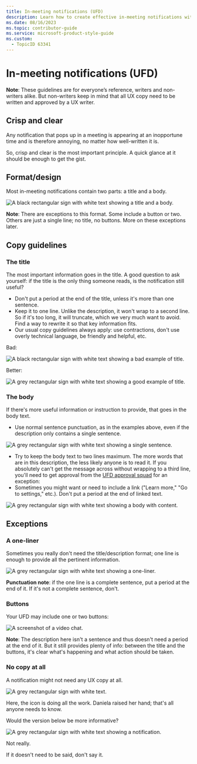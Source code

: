 ```yaml
---
title: In-meeting notifications (UFD)
description: Learn how to create effective in-meeting notifications with these guidelines.
ms.date: 08/16/2023
ms.topic: contributor-guide
ms.service: microsoft-product-style-guide
ms.custom:
  - TopicID 63341
---
```



# In-meeting notifications (UFD)

**Note**: These guidelines are for everyone’s reference, writers and non-writers alike. But non-writers keep in mind that all UX copy need to be written and approved by a UX writer.  

## Crisp and clear 

Any notification that pops up in a meeting is appearing at an inopportune time and is therefore annoying, no matter how well-written it is.  

So, crisp and clear is the most important principle. A quick glance at it should be enough to get the gist.  


## Format/design

Most in-meeting notifications contain two parts: a title and a body.

![A black rectangular sign with white text showing a title and a body.](/product-style-guide-msft-internal/media/teams/muted.png)



**Note**: There are exceptions to this format. Some include a button
or two. Others are just a single line; no title, no buttons. More on
these exceptions later.

## Copy guidelines

### The title

The most important information goes in the title. A good question to
ask yourself: if the title is the only thing someone reads, is the
notification still useful? 

-   Don't put a period at the end of the title, unless it's more than
    one sentence. 
-   Keep it to one line. Unlike the description, it won't wrap to a
    second line. So if it's too long, it will truncate, which we very
    much want to avoid. Find a way to rewrite it so that key information
    fits.
-   Our usual copy guidelines always apply: use contractions, don't use
    overly technical language, be friendly and helpful, etc. 

Bad:

![A black rectangular sign with white text showing a bad example of title.](/product-style-guide-msft-internal/media/teams/title_bad.png)

Better:

![A grey rectangular sign with white text showing a good example of title.](/product-style-guide-msft-internal/media/teams/title_better.png)

### The body

If there's more useful information or instruction to provide, that
goes in the body text. 

-   Use normal sentence punctuation, as in the examples above, even if
    the description only contains a single sentence. 

![A grey rectangular sign with white text showing a single sentence.](/product-style-guide-msft-internal/media/teams/video_not_working.png)

-   Try to keep the body text to two lines maximum. The more words that
    are in this description, the less likely anyone is to read it. If
    you absolutely can't get the message across without wrapping to a
    third line, you'll need to get approval from the [UFD approval
    squad](https://teams.microsoft.com/l/channel/19%3a0f7ec7b807354a0ba394b3d7a41e3000%40thread.skype/Feature%2520-%2520In-meeting%2520notifications%2520(UFD)?groupId=7cc2bcc3-969b-404a-9de4-6cd1d539eb11&tenantId=72f988bf-86f1-41af-91ab-2d7cd011db47)
    for an exception:
-   Sometimes you might want or need to include a link ("Learn more,"
    "Go to settings," etc.). Don't put a period at the end of linked
    text.

![A grey rectangular sign with white text showing a body with content.](/product-style-guide-msft-internal/media/teams/recording_has_started.png)

## Exceptions

### A one-liner

Sometimes you really don't need the title/description format; one line
is enough to provide all the pertinent information. 

![A grey rectangular sign with white text showing a one-liner.](/product-style-guide-msft-internal/media/teams/5_minutes_to_meeting.png)

**Punctuation note**: if the one line is a complete sentence, put a
period at the end of it. If it's not a complete sentence, don't. 

### Buttons

Your UFD may include one or two buttons:

![A screenshot of a video chat.](/product-style-guide-msft-internal/media/teams/waiting_in_lobby.png)

**Note**: The description here isn't a sentence and thus doesn't need
a period at the end of it. But it still provides plenty of info:
between the title and the buttons, it's clear what's happening and
what action should be taken. 

### No copy at all

A notification might not need any UX copy at all. 

![A grey rectangular sign with white text.](/product-style-guide-msft-internal/media/teams/notification.png)

Here, the icon is doing all the work. Daniela raised her hand; that's
all anyone needs to know. 

Would the version below be more informative?

![A grey rectangular sign with white text showing a notification.](/product-style-guide-msft-internal/media/teams/notification_2.png)

Not really. 

If it doesn't need to be said, don't say it.

 


